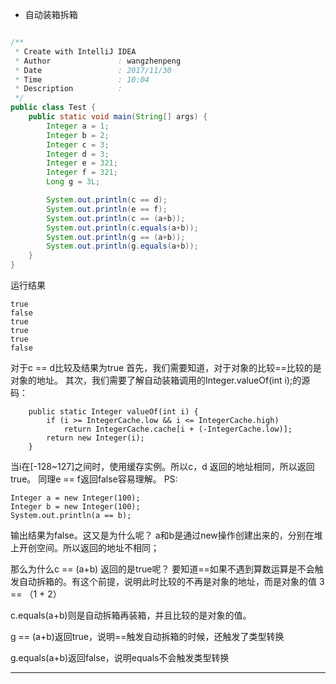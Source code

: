 - 自动装箱拆箱

```java

/**
 * Create with IntelliJ IDEA
 * Author               : wangzhenpeng
 * Date                 : 2017/11/30
 * Time                 : 10:04
 * Description          :
 */
public class Test {
    public static void main(String[] args) {
        Integer a = 1;
        Integer b = 2;
        Integer c = 3;
        Integer d = 3;
        Integer e = 321;
        Integer f = 321;
        Long g = 3L;

        System.out.println(c == d);
        System.out.println(e == f);
        System.out.println(c == (a+b));
        System.out.println(c.equals(a+b));
        System.out.println(g == (a+b));
        System.out.println(g.equals(a+b));
    }
}

```

运行结果

```
true
false
true
true
true
false
```
对于c == d比较及结果为true
首先，我们需要知道，对于对象的比较==比较的是对象的地址。
其次，我们需要了解自动装箱调用的Integer.valueOf(int i);的源码：

```
    public static Integer valueOf(int i) {
        if (i >= IntegerCache.low && i <= IntegerCache.high)
            return IntegerCache.cache[i + (-IntegerCache.low)];
        return new Integer(i);
    }
```
当i在[-128~127]之间时，使用缓存实例。所以c，d 返回的地址相同，所以返回true。
同理e == f返回false容易理解。
PS:

```
Integer a = new Integer(100);
Integer b = new Integer(100);
System.out.println(a == b);
```
输出结果为false。这又是为什么呢？
a和b是通过new操作创建出来的，分别在堆上开创空间。所以返回的地址不相同；

那么为什么c == (a+b) 返回的是true呢？
要知道==如果不遇到算数运算是不会触发自动拆箱的。有这个前提，说明此时比较的不再是对象的地址，而是对象的值 3 == （1 + 2）

c.equals(a+b)则是自动拆箱再装箱，并且比较的是对象的值。

g == (a+b)返回true，说明==触发自动拆箱的时候，还触发了类型转换

g.equals(a+b)返回false，说明equals不会触发类型转换

---
